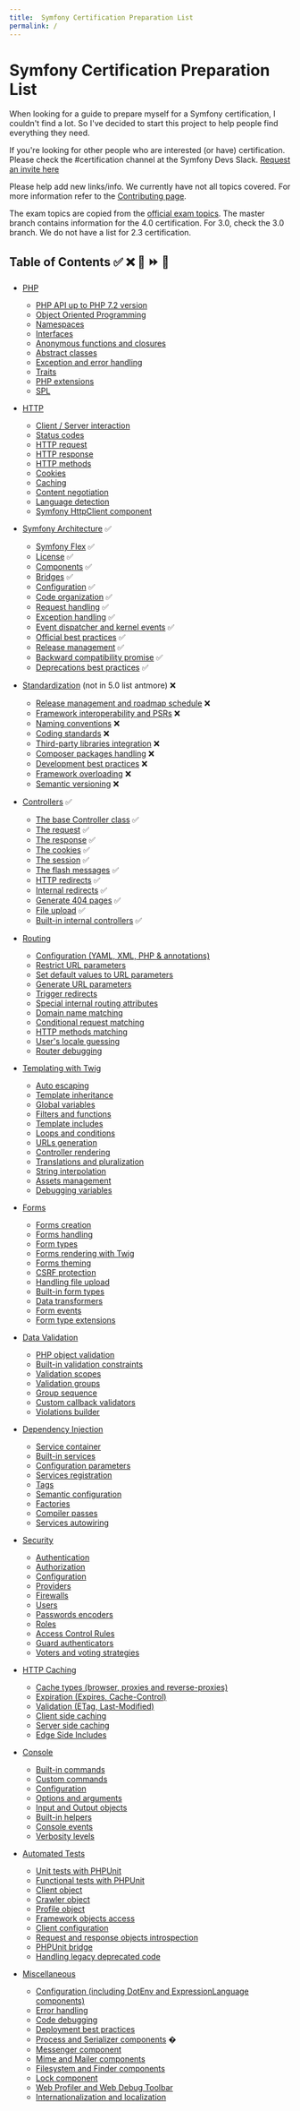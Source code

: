 ```yaml
---
title:  Symfony Certification Preparation List
permalink: /
---
```


# Symfony Certification Preparation List
When looking for a guide to prepare myself for a Symfony certification, I couldn't find a lot. So I've decided to start this project to help people find everything they need.

If you're looking for other people who are interested (or have) certification. Please check the #certification channel at the Symfony Devs Slack. [Request an invite here](https://symfony.com/slack-invite)

Please help add new links/info. We currently have not all topics covered. For more information refer to the [Contributing page](contributing.md).

The exam topics are copied from the [official exam topics](https://sensiolabs.com/en/symfony/certification.html). The master branch contains information for the 4.0 certification. For 3.0, check the 3.0 branch. We do not have a list for 2.3 certification.

## Table of Contents ✅ ❌ 🌈 ⏩ 🤡

- [PHP](/topics/php-and-web-security.md) 
    - [PHP API up to PHP 7.2 version](/topics/php-and-web-security.md#php-api-up-to-php-72-version) 
    - [Object Oriented Programming](/topics/php-and-web-security.md#object-oriented-programming) 
    - [Namespaces](/topics/php-and-web-security.md#namespaces) 
    - [Interfaces](/topics/php-and-web-security.md#interfaces) 
    - [Anonymous functions and closures](/topics/php-and-web-security.md#anonymous-functions-and-closures) 
    - [Abstract classes](/topics/php-and-web-security.md#abstract-classes) 
    - [Exception and error handling](/topics/php-and-web-security.md#exception-and-error-handling) 
    - [Traits](/topics/php-and-web-security.md#traits) 
    - [PHP extensions](/topics/php-and-web-security.md#php-extensions) 
    - [SPL](/topics/php-and-web-security.md#spl) 

- [HTTP](/topics/http.md) 
    - [Client / Server interaction](/topics/http.md#client--server-interaction) 
    - [Status codes](/topics/http.md#status-codes) 
    - [HTTP request](/topics/http.md#http-request) 
    - [HTTP response](/topics/http.md#http-response) 
    - [HTTP methods](/topics/http.md#http-methods)  
    - [Cookies](/topics/http.md#cookies) 
    - [Caching](/topics/http.md#caching) 
    - [Content negotiation](/topics/http.md#content-negotiation) 
    - [Language detection](/topics/http.md#language-detection)  
    - [Symfony HttpClient component](https://symfony.com/doc/5.0/http_client.html) 
    
- [Symfony Architecture](/topics/symfony-architecture.md) ✅
    - [Symfony Flex](/topics/symfony-architecture.md#symfony-flex) ✅
    - [License](/topics/symfony-architecture.md#license) ✅
    - [Components](/topics/symfony-architecture.md#components) ✅
    - [Bridges](/topics/symfony-architecture.md#bridges) ✅
    - [Configuration](/topics/symfony-architecture.md#configuration) ✅
    - [Code organization](/topics/symfony-architecture.md#code-organization)  ✅
    - [Request handling](/topics/symfony-architecture.md#request-handling) ✅ 
    - [Exception handling](/topics/symfony-architecture.md#exception-handling) ✅ 
    - [Event dispatcher and kernel events](/topics/symfony-architecture.md#event-dispatcher-and-kernel-events) ✅ 
    - [Official best practices](/topics/symfony-architecture.md#official-best-practices) ✅
    - [Release management](/topics/symfony-architecture.md#release-management) ✅
    - [Backward compatibility promise](/topics/symfony-architecture.md#backward-compatibility-promise) ✅
    - [Deprecations best practices](/topics/symfony-architecture.md#deprecations-best-practices) ✅

- [Standardization](/topics/standardization.md) (not in 5.0 list antmore) ❌
    - [Release management and roadmap schedule](/topics/standardization.md#release-management-and-roadmap-schedule) ❌
    - [Framework interoperability and PSRs](/topics/standardization.md#framework-interoperability-and-psrs) ❌
    - [Naming conventions](/topics/standardization.md#naming-conventions) ❌
    - [Coding standards](/topics/standardization.md#coding-standards) ❌
    - [Third-party libraries integration](/topics/standardization.md#third-party-libraries-integration) ❌
    - [Composer packages handling](/topics/standardization.md#composer-packages-handling) ❌
    - [Development best practices](/topics/standardization.md#development-best-practices) ❌
    - [Framework overloading](/topics/standardization.md#framework-overloading) ❌
    - [Semantic versioning](/topics/standardization.md#semantic-versioning) ❌

- [Controllers](/topics/controllers.md) ✅
    - [The base Controller class](/topics/controllers.md#the-base-controller-class) ✅
    - [The request](/topics/controllers.md#the-request) ✅
    - [The response](/topics/controllers.md#the-response) ✅
    - [The cookies](/topics/controllers.md#the-cookies) ✅
    - [The session](/topics/controllers.md#the-session) ✅
    - [The flash messages](/topics/controllers.md#the-flash-messages) ✅
    - [HTTP redirects](/topics/controllers.md#http-redirects) ✅
    - [Internal redirects](/topics/controllers.md#internal-redirects) ✅
    - [Generate 404 pages](/topics/controllers.md#generate-404-pages) ✅
    - [File upload](/topics/controllers.md#file-upload) ✅
    - [Built-in internal controllers](/topics/controllers.md#built-in-internal-controllers) ✅

- [Routing](/topics/routing.md) 
    - [Configuration (YAML, XML, PHP & annotations)](/topics/routing.md#configuration-yaml-xml-php--annotations) 
    - [Restrict URL parameters](/topics/routing.md#restrict-url-parameters) 
    - [Set default values to URL parameters](/topics/routing.md#set-default-values-to-url-parameters) 
    - [Generate URL parameters](/topics/routing.md#generate-url-parameters) 
    - [Trigger redirects](/topics/routing.md#trigger-redirects) 
    - [Special internal routing attributes](/topics/routing.md#special-internal-routing-attributes) 
    - [Domain name matching](/topics/routing.md#domain-name-matching) 
    - [Conditional request matching](/topics/routing.md#conditional-request-matching) 
    - [HTTP methods matching](/topics/routing.md#http-methods-matching) 
    - [User's locale guessing](/topics/routing.md#users-locale-guessing) 
    - [Router debugging](/topics/routing.md#router-debugging) 

- [Templating with Twig](/topics/templating-with-twig.md) 
    - [Auto escaping](/topics/templating-with-twig.md#auto-escaping) 
    - [Template inheritance](/topics/templating-with-twig.md#template-inheritance) 
    - [Global variables](/topics/templating-with-twig.md#global-variables) 
    - [Filters and functions](/topics/templating-with-twig.md#filters-and-functions) 
    - [Template includes](/topics/templating-with-twig.md#template-includes) 
    - [Loops and conditions](/topics/templating-with-twig.md#loops-and-conditions) 
    - [URLs generation](/topics/templating-with-twig.md#urls-generation) 
    - [Controller rendering](/topics/templating-with-twig.md#controller-rendering) 
    - [Translations and pluralization](/topics/templating-with-twig.md#translations-and-pluralization) 
    - [String interpolation](/topics/templating-with-twig.md#string-interpolation) 
    - [Assets management](/topics/templating-with-twig.md#assets-management) 
    - [Debugging variables](/topics/templating-with-twig.md#debugging-variables) 

- [Forms](/topics/forms.md) 
    - [Forms creation](/topics/forms.md#forms-creation) 
    - [Forms handling](/topics/forms.md#forms-handling) 
    - [Form types](/topics/forms.md#form-types) 
    - [Forms rendering with Twig](/topics/forms.md#forms-rendering-with-twig) 
    - [Forms theming](/topics/forms.md#forms-theming) 
    - [CSRF protection](/topics/forms.md#csrf-protection) 
    - [Handling file upload](/topics/forms.md#handling-file-upload) 
    - [Built-in form types](/topics/forms.md#built-in-form-types)  
    - [Data transformers](/topics/forms.md#data-transformers) 
    - [Form events](/topics/forms.md#form-events) 
    - [Form type extensions](/topics/forms.md#form-type-extensions) 

- [Data Validation](/topics/data-validation.md) 
    - [PHP object validation](/topics/data-validation.md#php-object-validation) 
    - [Built-in validation constraints](/topics/data-validation.md#built-in-validation-constraints) 
    - [Validation scopes](/topics/data-validation.md#validation-scopes) 
    - [Validation groups](/topics/data-validation.md#validation-groups) 
    - [Group sequence](/topics/data-validation.md#group-sequence) 
    - [Custom callback validators](/topics/data-validation.md#custom-callback-validators) 
    - [Violations builder](/topics/data-validation.md#violations-builder) 

- [Dependency Injection](/topics/dependency-injection.md) 
    - [Service container](/topics/dependency-injection.md#service-container) 
    - [Built-in services](/topics/dependency-injection.md#built-in-services) 
    - [Configuration parameters](/topics/dependency-injection.md#configuration-parameters) 
    - [Services registration](/topics/dependency-injection.md#services-registration) 
    - [Tags](/topics/dependency-injection.md#tags) 
    - [Semantic configuration](/topics/dependency-injection.md#semantic-configuration) 
    - [Factories](/topics/dependency-injection.md#factories) 
    - [Compiler passes](/topics/dependency-injection.md#compiler-passes) 
    - [Services autowiring](/topics/dependency-injection.md#services-autowiring) 

- [Security](/topics/security.md) 
    - [Authentication](/topics/security.md#authentication) 
    - [Authorization](/topics/security.md#authorization) 
    - [Configuration](/topics/security.md#configuration) 
    - [Providers](/topics/security.md#providers) 
    - [Firewalls](/topics/security.md#firewalls) 
    - [Users](/topics/security.md#users) 
    - [Passwords encoders](/topics/security.md#passwords-encoders) 
    - [Roles](/topics/security.md#roles) 
    - [Access Control Rules](/topics/security.md#access-control-rules) 
    - [Guard authenticators](/topics/security.md#guard-authenticators) 
    - [Voters and voting strategies](/topics/security.md#voters-and-voting-strategies) 

- [HTTP Caching](/topics/http-caching.md) 
    - [Cache types (browser, proxies and reverse-proxies)](/topics/http-caching.md#cache-types-browser-proxies-and-reverse-proxies) 
    - [Expiration (Expires, Cache-Control)](/topics/http-caching.md#expiration-expires-cache-control) 
    - [Validation (ETag, Last-Modified)](/topics/http-caching.md#validation-etag-last-modified) 
    - [Client side caching](/topics/http-caching.md#client-side-caching) 
    - [Server side caching](/topics/http-caching.md#server-side-caching) 
    - [Edge Side Includes](/topics/http-caching.md#edge-side-includes) 

- [Console](/topics/console.md) 
    - [Built-in commands](/topics/console.md#built-in-commands) 
    - [Custom commands](/topics/console.md#custom-commands) 
    - [Configuration](/topics/console.md#configuration) 
    - [Options and arguments](/topics/console.md#options-and-arguments) 
    - [Input and Output objects](/topics/console.md#input-and-output-objects) 
    - [Built-in helpers](/topics/console.md#built-in-helpers) 
    - [Console events](/topics/console.md#console-events) 
    - [Verbosity levels](/topics/console.md#verbosity-levels) 

- [Automated Tests](/topics/automated-tests.md) 
    - [Unit tests with PHPUnit](/topics/automated-tests.md#unit-tests-with-phpunit) 
    - [Functional tests with PHPUnit](/topics/automated-tests.md#functional-tests-with-phpunit) 
    - [Client object](/topics/automated-tests.md#client-object) 
    - [Crawler object](/topics/automated-tests.md#crawler-object) 
    - [Profile object](/topics/automated-tests.md#profile-object) 
    - [Framework objects access](/topics/automated-tests.md#framework-objects-access) 
    - [Client configuration](/topics/automated-tests.md#client-configuration) 
    - [Request and response objects introspection](/topics/automated-tests.md#request-and-response-objects-introspection) 
    - [PHPUnit bridge](/topics/automated-tests.md#phpunit-bridge) 
    - [Handling legacy deprecated code](/topics/automated-tests.md#handling-legacy-deprecated-code) 

- [Miscellaneous](/topics/miscellaneous.md)
    - [Configuration (including DotEnv and ExpressionLanguage components)](/topics/miscellaneous.md#configuration-including-dotenv-and-expressionlanguage-components)
    - [Error handling](/topics/miscellaneous.md#error-handling) 
    - [Code debugging](/topics/miscellaneous.md#code-debugging) 
    - [Deployment best practices](/topics/miscellaneous.md#deployment-best-practices) 
    - [Process and Serializer components](/topics/miscellaneous.md#process-and-serializer-components) �
    - [Messenger component](/topics/miscellaneous.md#messenger-component)
    - [Mime and Mailer components](/topics/miscellaneous.md#mime-and-mailer-components)
    - [Filesystem and Finder components](/topics/miscellaneous.md#filesystem-and-finder-components)
    - [Lock component](/topics/miscellaneous.md#lock-component)
    - [Web Profiler and Web Debug Toolbar](/topics/miscellaneous.md#web-profiler-and-web-debug-toolbar)
    - [Internationalization and localization](/topics/miscellaneous.md#internationalization-and-localization)
    
